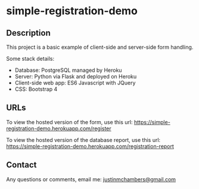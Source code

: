 # simple-registration-demo

## Description
This project is a basic example of client-side and server-side form handling.

Some stack details:
- Database: PostgreSQL managed by Heroku
- Server: Python via Flask and deployed on Heroku
- Client-side web app: ES6 Javascript with JQuery
- CSS: Bootstrap 4

## URLs
To view the hosted version of the form, use this url: https://simple-registration-demo.herokuapp.com/register

To view the hosted version of the database report, use this url: https://simple-registration-demo.herokuapp.com/registration-report

## Contact
Any questions or comments, email me: justinmchambers@gmail.com
